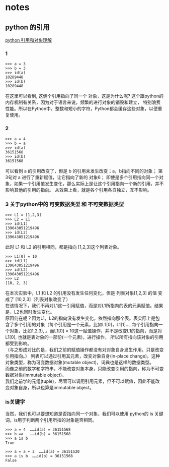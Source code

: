 # notes
## python 的引用
[python 引用和对象理解](https://www.cnblogs.com/ShaunChen/p/5656971.html)
### 1
```
>>> a = 3
>>> b = 3
>>> id(a)
10289448
>>> id(b)
10289448
```
在这里可以看到, 这俩个引用指向了同一个 对象，这是为什么呢? 这个跟python的内存机制有关系，因为对于语言来说，频繁的进行对象的销毁和建立，
特别浪费性能。所以在Python中，整数和短小的字符，Python都会缓存这些对象，以便重复使用。  
### 2
```
>>> a = 4
>>> b = a
>>> id(a)
36151568
>>> id(b)
36151568
```
可以看到 a 的引用改变了，但是 b 的引用未发生改变；a，b指向不同的对象； 第3句对 a 进行了重新赋值，让它指向了新的 对象6；
即使是多个引用指向同一个对象，如果一个引用值发生变化，那么实际上是让这个引用指向一个新的引用，并不影响其他的引用的指向。
从效果上看，就是各个引用各自独立，互不影响。  
### 3 关于python中的 可变数据类型 和 不可变数据类型
```
>>> L1 = [1,2,3]
>>> L2 = L1
>>> id(L1)
139643051219496
>>> id(L2)
139643051219496
```
此时 L1 和 L2 的引用相同，都是指向 [1,2,3]这个列表对象。   
```
>>> L1[0] = 10
>>> id(L1)
139643051219496
>>> id(L2)
139643051219496
>>> L2
[10, 2, 3]
```
在本次实验中，L1 和 L2 的引用没有发生任何变化，但是 列表对象[1,2,3] 的值 变成了 [10,2,3]（列表对象改变了）  
在该情况下，我们不再对L1这一引用赋值，而是对L1所指向的表的元素赋值。结果是，L2也同时发生变化。  
原因何在呢？因为L1，L2的指向没有发生变化，依然指向那个表。表实际上是包含了多个引用的对象（每个引用是一个元素，比如L1[0]，L1[1]..., 
每个引用指向一个对象，比如1,2,3), 。而L1[0] = 10这一赋值操作，并不是改变L1的指向，而是对L1[0], 也就是表对象的一部份(一个元素)，进行操作，
所以所有指向该对象的引用都受到影响。  
（与之形成对比的是，我们之前的赋值操作都没有对对象自身发生作用，只是改变引用指向。）
列表可以通过引用其元素，改变对象自身(in-place change)。这种对象类型，称为可变数据对象(mutable object)，词典也是这样的数据类型。  
而像之前的数字和字符串，不能改变对象本身，只能改变引用的指向，称为不可变数据对象(immutable object)。  
我们之前学的元组(tuple)，尽管可以调用引用元素，但不可以赋值，因此不能改变对象自身，所以也算是immutable object。  
### is关键字
当然，我们也可以要想知道是否指向同一个对象，我们可以使用 python的 is 关键词，is用于判断两个引用所指的对象是否相同。
```
>>> a = 4  ……id(a) = 36151568
>>> b =a   ……id(b) = 36151568
>>> a is b 
True
```
```
>>> a = a + 2  ……id(a) = 36151520
>>> a is b  ……id(b) = 36151568
False
```
